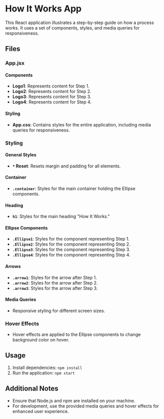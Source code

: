 # How It Works App

This React application illustrates a step-by-step guide on how a process works. It uses a set of components, styles, and media queries for responsiveness.

## Files

### App.jsx

#### Components
- **Logo1**: Represents content for Step 1.
- **Logo2**: Represents content for Step 2.
- **Logo3**: Represents content for Step 3.
- **Logo4**: Represents content for Step 4.

#### Styling
- **App.css**: Contains styles for the entire application, including media queries for responsiveness.
  
### Styling

#### General Styles
- **`*` Reset**: Resets margin and padding for all elements.

#### Container
- **`.container`**: Styles for the main container holding the Ellipse components.

#### Heading
- **`h1`**: Styles for the main heading "How It Works."

#### Ellipse Components
- **`.Ellipse1`**: Styles for the component representing Step 1.
- **`.Ellipse2`**: Styles for the component representing Step 2.
- **`.Ellipse3`**: Styles for the component representing Step 3.
- **`.Ellipse4`**: Styles for the component representing Step 4.

#### Arrows
- **`.arrow1`**: Styles for the arrow after Step 1.
- **`.arrow2`**: Styles for the arrow after Step 2.
- **`.arrow3`**: Styles for the arrow after Step 3.

#### Media Queries
- Responsive styling for different screen sizes.

### Hover Effects
- Hover effects are applied to the Ellipse components to change background color on hover.

## Usage

1. Install dependencies: `npm install`
2. Run the application: `npm start`

## Additional Notes

- Ensure that Node.js and npm are installed on your machine.
- For development, use the provided media queries and hover effects for enhanced user experience.

